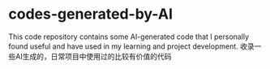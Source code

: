 # codes-generated-by-AI
This code repository contains some AI-generated code that I personally found useful and have used in my learning and project development.
收录一些AI生成的，日常项目中使用过的比较有价值的代码

